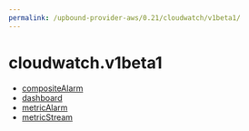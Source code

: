 ```yaml
---
permalink: /upbound-provider-aws/0.21/cloudwatch/v1beta1/
---
```


# cloudwatch.v1beta1



* [compositeAlarm](compositeAlarm.md)
* [dashboard](dashboard.md)
* [metricAlarm](metricAlarm.md)
* [metricStream](metricStream.md)